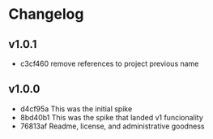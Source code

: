 # Changelog

## v1.0.1

* c3cf460 remove references to project previous name

## v1.0.0

* d4cf95a This was the initial spike
* 8bd40b1 This was the spike that landed v1 funcionality
* 76813af Readme, license, and administrative goodness

